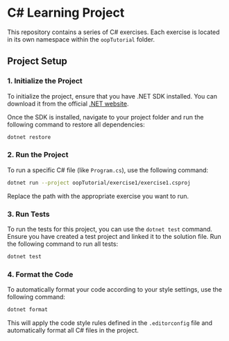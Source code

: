 # C# Learning Project

This repository contains a series of C# exercises. Each exercise is located in its own namespace within the `oopTutorial` folder. 

## Project Setup

### 1. **Initialize the Project**

To initialize the project, ensure that you have .NET SDK installed. You can download it from the official [.NET website](https://dotnet.microsoft.com/download).

Once the SDK is installed, navigate to your project folder and run the following command to restore all dependencies:

```bash
dotnet restore
```

### 2. **Run the Project**

To run a specific C# file (like `Program.cs`), use the following command:

```bash
dotnet run --project oopTutorial/exercise1/exercise1.csproj
```

Replace the path with the appropriate exercise you want to run.

### 3. **Run Tests**

To run the tests for this project, you can use the `dotnet test` command. Ensure you have created a test project and linked it to the solution file. Run the following command to run all tests:

```bash
dotnet test
```

### 4. **Format the Code**

To automatically format your code according to your style settings, use the following command:

```bash
dotnet format
```

This will apply the code style rules defined in the `.editorconfig` file and automatically format all C# files in the project.
